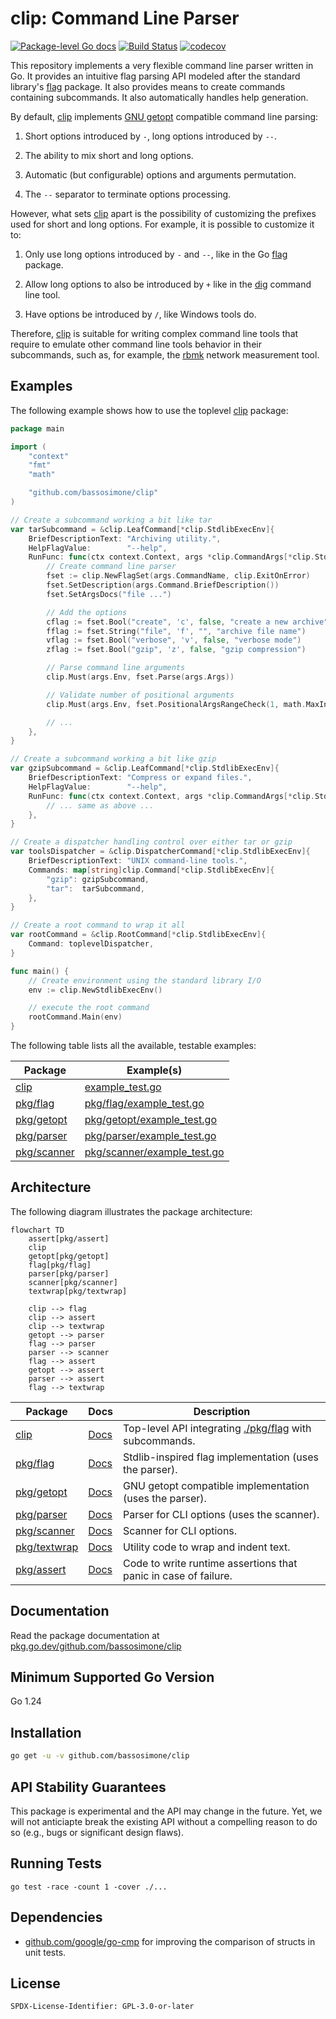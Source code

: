 # clip: Command Line Parser

[![Package-level Go docs](https://pkg.go.dev/badge/github.com/bassosimone/clip)](https://pkg.go.dev/github.com/bassosimone/clip) [![Build Status](https://github.com/bassosimone/clip/actions/workflows/go.yml/badge.svg)](https://github.com/bassosimone/clip/actions) [![codecov](https://codecov.io/gh/bassosimone/clip/branch/main/graph/badge.svg)](https://codecov.io/gh/bassosimone/clip)

This repository implements a very flexible command line parser
written in Go. It provides an intuitive flag parsing API modeled
after the standard library's [flag](https://pkg.go.dev/flag)
package. It also provides means to create commands containing
subcommands. It also automatically handles help generation.

By default, [clip](https://github.com/bassosimone/clip) implements
[GNU getopt](https://linux.die.net/man/3/getopt) compatible
command line parsing:

1. Short options introduced by `-`, long options introduced by `--`.

2. The ability to mix short and long options.

3. Automatic (but configurable) options and arguments permutation.

4. The `--` separator to terminate options processing.

However, what sets [clip](https://github.com/bassosimone/clip) apart is
the possibility of customizing the prefixes used for short and long
options. For example, it is possible to customize it to:

1. Only use long options introduced by `-` and `--`, like in the
Go [flag](https://pkg.go.dev/flag) package.

2. Allow long options to also be introduced by `+` like in the
[dig](https://linux.die.net/man/1/dig) command line tool.

3. Have options be introduced by `/`, like Windows tools do.

Therefore, [clip](https://github.com/bassosimone/clip) is suitable
for writing complex command line tools that require to emulate other
command line tools behavior in their subcommands, such as, for
example, the [rbmk](https://github.com/rbmk-project/rbmk)
network measurement tool.

## Examples

The following example shows how to use the toplevel [clip](.) package:

```Go
package main

import (
	"context"
	"fmt"
	"math"

	"github.com/bassosimone/clip"
)

// Create a subcommand working a bit like tar
var tarSubcommand = &clip.LeafCommand[*clip.StdlibExecEnv]{
	BriefDescriptionText: "Archiving utility.",
	HelpFlagValue:        "--help",
	RunFunc: func(ctx context.Context, args *clip.CommandArgs[*clip.StdlibExecEnv]) error {
		// Create command line parser
		fset := clip.NewFlagSet(args.CommandName, clip.ExitOnError)
		fset.SetDescription(args.Command.BriefDescription())
		fset.SetArgsDocs("file ...")

		// Add the options
		cflag := fset.Bool("create", 'c', false, "create a new archive")
		fflag := fset.String("file", 'f', "", "archive file name")
		vflag := fset.Bool("verbose", 'v', false, "verbose mode")
		zflag := fset.Bool("gzip", 'z', false, "gzip compression")

		// Parse command line arguments
		clip.Must(args.Env, fset.Parse(args.Args))

		// Validate number of positional arguments
		clip.Must(args.Env, fset.PositionalArgsRangeCheck(1, math.MaxInt))

		// ...
	},
}

// Create a subcommand working a bit like gzip
var gzipSubcommand = &clip.LeafCommand[*clip.StdlibExecEnv]{
	BriefDescriptionText: "Compress or expand files.",
	HelpFlagValue:        "--help",
	RunFunc: func(ctx context.Context, args *clip.CommandArgs[*clip.StdlibExecEnv]) error {
		// ... same as above ...
	},
}

// Create a dispatcher handling control over either tar or gzip
var toolsDispatcher = &clip.DispatcherCommand[*clip.StdlibExecEnv]{
	BriefDescriptionText: "UNIX command-line tools.",
	Commands: map[string]clip.Command[*clip.StdlibExecEnv]{
		"gzip": gzipSubcommand,
		"tar":  tarSubcommand,
	},
}

// Create a root command to wrap it all
var rootCommand = &clip.RootCommand[*clip.StdlibExecEnv]{
	Command: toplevelDispatcher,
}

func main() {
	// Create environment using the standard library I/O
	env := clip.NewStdlibExecEnv()

	// execute the root command
	rootCommand.Main(env)
}
```

The following table lists all the available, testable examples:

| Package      | Example(s)                                                                                  |
|--------------|--------------------------------------------------------------------------------------------|
| [clip](.)         | [example_test.go](example_test.go)                                                         |
| [pkg/flag](./pkg/flag)     | [pkg/flag/example_test.go](pkg/flag/example_test.go)                                       |
| [pkg/getopt](./pkg/getopt)   | [pkg/getopt/example_test.go](pkg/getopt/example_test.go)                                   |
| [pkg/parser](./pkg/parser)   | [pkg/parser/example_test.go](pkg/parser/example_test.go)                                   |
| [pkg/scanner](./pkg/scanner)  | [pkg/scanner/example_test.go](pkg/scanner/example_test.go)                                 |

## Architecture

The following diagram illustrates the package architecture:

```mermaid
flowchart TD
    assert[pkg/assert]
    clip
    getopt[pkg/getopt]
    flag[pkg/flag]
    parser[pkg/parser]
    scanner[pkg/scanner]
    textwrap[pkg/textwrap]

    clip --> flag
    clip --> assert
    clip --> textwrap
    getopt --> parser
    flag --> parser
    parser --> scanner
    flag --> assert
    getopt --> assert
    parser --> assert
    flag --> textwrap
```

| Package                                                                 | Docs                                                                 | Description                                                      |
|-------------------------------------------------------------------------|----------------------------------------------------------------------|------------------------------------------------------------------|
| [clip](https://github.com/bassosimone/clip)                             | [Docs](https://pkg.go.dev/github.com/bassosimone/clip)              | Top-level API integrating [./pkg/flag](./pkg/flag) with subcommands. |
| [pkg/flag](https://github.com/bassosimone/clip/tree/main/pkg/flag)      | [Docs](https://pkg.go.dev/github.com/bassosimone/clip/pkg/flag)     | Stdlib-inspired flag implementation (uses the parser).                  |
| [pkg/getopt](https://github.com/bassosimone/clip/tree/main/pkg/getopt)  | [Docs](https://pkg.go.dev/github.com/bassosimone/clip/pkg/getopt)   | GNU getopt compatible implementation (uses the parser).           |
| [pkg/parser](https://github.com/bassosimone/clip/tree/main/pkg/parser)  | [Docs](https://pkg.go.dev/github.com/bassosimone/clip/pkg/parser)   | Parser for CLI options (uses the scanner).                       |
| [pkg/scanner](https://github.com/bassosimone/clip/tree/main/pkg/scanner)| [Docs](https://pkg.go.dev/github.com/bassosimone/clip/pkg/scanner)  | Scanner for CLI options.                                         |
| [pkg/textwrap](https://github.com/bassosimone/clip/tree/main/pkg/textwrap)| [Docs](https://pkg.go.dev/github.com/bassosimone/clip/pkg/textwrap) | Utility code to wrap and indent text.                            |
| [pkg/assert](https://github.com/bassosimone/clip/tree/main/pkg/assert)  | [Docs](https://pkg.go.dev/github.com/bassosimone/clip/pkg/assert)   | Code to write runtime assertions that panic in case of failure.   |

## Documentation

Read the package documentation at [pkg.go.dev/github.com/bassosimone/clip](https://pkg.go.dev/github.com/bassosimone/clip)

## Minimum Supported Go Version

Go 1.24

## Installation

```bash
go get -u -v github.com/bassosimone/clip
```

## API Stability Guarantees

This package is experimental and the API may change in the future. Yet,
we will not anticiapte break the existing API without a compelling reason
to do so (e.g., bugs or significant design flaws).

## Running Tests

```
go test -race -count 1 -cover ./...
```

## Dependencies

- [github.com/google/go-cmp](https://pkg.go.dev/github.com/google/go-cmp)
for improving the comparison of structs in unit tests.

## License

```
SPDX-License-Identifier: GPL-3.0-or-later
```
